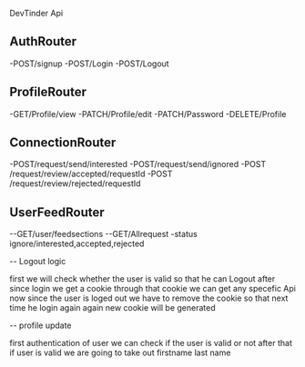 DevTinder Api

## AuthRouter
-POST/signup
-POST/Login
-POST/Logout

## ProfileRouter
-GET/Profile/view
-PATCH/Profile/edit
-PATCH/Password
-DELETE/Profile


## ConnectionRouter
-POST/request/send/interested
-POST/request/send/ignored
-POST /request/review/accepted/requestId
-POST /request/review/rejected/requestId


## UserFeedRouter
--GET/user/feedsections 
--GET/Allrequest
-status ignore/interested,accepted,rejected

-- Logout logic

first we will check whether the user is valid so that he can Logout
after since login we get a cookie through that cookie we can get any specefic Api
now since the user is loged out we have to remove the cookie so that next time he login again 
again new cookie will be generated


-- profile update

first authentication of user we can check if the user is valid or not
after that if user is valid we are going to take out firstname last name 







